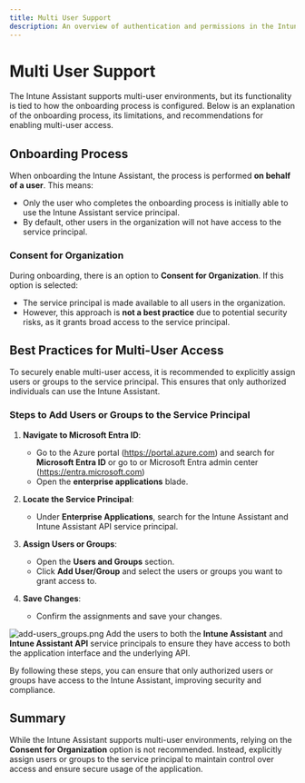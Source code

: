 ```yaml
---
title: Multi User Support
description: An overview of authentication and permissions in the Intune Assistant
---
```


# Multi User Support

The Intune Assistant supports multi-user environments, but its functionality is tied to how the onboarding process is configured. Below is an explanation of the onboarding process, its limitations, and recommendations for enabling multi-user access.

## Onboarding Process

When onboarding the Intune Assistant, the process is performed **on behalf of a user**. This means:

- Only the user who completes the onboarding process is initially able to use the Intune Assistant service principal.
- By default, other users in the organization will not have access to the service principal.

### Consent for Organization

During onboarding, there is an option to **Consent for Organization**. If this option is selected:

- The service principal is made available to all users in the organization.
- However, this approach is **not a best practice** due to potential security risks, as it grants broad access to the service principal.

## Best Practices for Multi-User Access

To securely enable multi-user access, it is recommended to explicitly assign users or groups to the service principal. This ensures that only authorized individuals can use the Intune Assistant.

### Steps to Add Users or Groups to the Service Principal

1. **Navigate to Microsoft Entra ID**:
    - Go to the Azure portal (https://portal.azure.com) and search for **Microsoft Entra ID** or go to or Microsoft Entra admin center (https://entra.microsoft.com) 
    - Open the **enterprise applications** blade.
2. **Locate the Service Principal**:
    - Under **Enterprise Applications**, search for the Intune Assistant and Intune Assistant API service principal.

3. **Assign Users or Groups**:
    - Open the **Users and Groups** section.
    - Click **Add User/Group** and select the users or groups you want to grant access to.

4. **Save Changes**:
    - Confirm the assignments and save your changes.


![add-users_groups.png](/img/multi-user/add-users_groups.png)
Add the users to both the **Intune Assistant** and **Intune Assistant API** service principals to ensure they have access to both the application interface and the underlying API.

By following these steps, you can ensure that only authorized users or groups have access to the Intune Assistant, improving security and compliance.

## Summary

While the Intune Assistant supports multi-user environments, relying on the **Consent for Organization** option is not recommended. Instead, explicitly assign users or groups to the service principal to maintain control over access and ensure secure usage of the application.